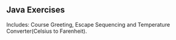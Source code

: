 ## Java Exercises
<p>Includes: Course Greeting, Escape Sequencing and Temperature Converter(Celsius to Farenheit).</p>
